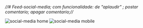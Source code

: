 *//# Feed-social-media;
com funcionalidade:
de "aplaudir" ;
postar comentario;
apagar comentario;//*

![social-media home](https://user-images.githubusercontent.com/106715991/193071897-a906a8aa-f405-4f4c-97ee-cd6e52ae0d33.png)
![social-media mobile](https://user-images.githubusercontent.com/106715991/193071903-e9ce50f9-a0f0-4931-a2d5-4ac749949f60.png)
